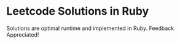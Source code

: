 # Leetcode Solutions in Ruby
Solutions are optimal runtime and implemented in Ruby.
Feedback Appreciated!
